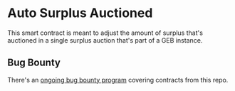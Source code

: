 # Auto Surplus Auctioned

This smart contract is meant to adjust the amount of surplus that's auctioned in a single surplus auction that's part of a GEB instance.

## Bug Bounty

There's an [ongoing bug bounty program](https://immunefi.com/bounty/reflexer/) covering contracts from this repo.
